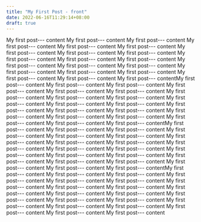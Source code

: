 ```yaml
---
title: "My First Post - front"
date: 2022-06-16T11:29:14+08:00
draft: true
---
```


My first post--- content
My first post--- content
My first post--- content
My first post--- content
My first post--- content
My first post--- content
My first post--- content
My first post--- content
My first post--- content
My first post--- content
My first post--- content
My first post--- content
My first post--- content
My first post--- content
My first post--- content
My first post--- content
My first post--- content
My first post--- content
My first post--- content
My first post--- content
My first post--- contentMy first post--- content
My first post--- content
My first post--- content
My first post--- content
My first post--- content
My first post--- content
My first post--- content
My first post--- content
My first post--- content
My first post--- content
My first post--- content
My first post--- content
My first post--- content
My first post--- content
My first post--- content
My first post--- content
My first post--- content
My first post--- content
My first post--- content
My first post--- content
My first post--- contentMy first post--- content
My first post--- content
My first post--- content
My first post--- content
My first post--- content
My first post--- content
My first post--- content
My first post--- content
My first post--- content
My first post--- content
My first post--- content
My first post--- content
My first post--- content
My first post--- content
My first post--- content
My first post--- content
My first post--- content
My first post--- content
My first post--- content
My first post--- content
My first post--- contentMy first post--- content
My first post--- content
My first post--- content
My first post--- content
My first post--- content
My first post--- content
My first post--- content
My first post--- content
My first post--- content
My first post--- content
My first post--- content
My first post--- content
My first post--- content
My first post--- content
My first post--- content
My first post--- content
My first post--- content
My first post--- content
My first post--- content
My first post--- content
My first post--- content